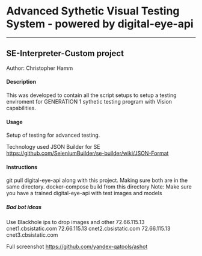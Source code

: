 # Advanced Sythetic Visual Testing System - powered by digital-eye-api
-------------------
## SE-Interpreter-Custom project


Author: Christopher Hamm

#### Description
  This was developed to contain all the script setups to setup a testing enviroment for GENERATION 1 sythetic testing program with Vision capabilities.

#### Usage
  Setup of testing for advanced testing.


Technology used
JSON Builder for SE
https://github.com/SeleniumBuilder/se-builder/wiki/JSON-Format


#### Instructions
  git pull digital-eye-api along with this project. Making sure both are in the same directory.
  docker-compose build from this directory
  Note: Make sure you have a trained digital-eye-api with test images and models

##### Bad bot ideas
Use Blackhole ips to drop images and other
72.66.115.13 cnet1.cbsistatic.com
72.66.115.13 cnet2.cbsistatic.com
72.66.115.13 cnet3.cbsistatic.com



Full screenshot
https://github.com/yandex-qatools/ashot